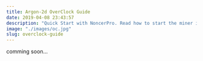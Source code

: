 ```yaml
---
title: Argon-2d OverClock Guide
date: 2019-04-08 23:43:57
description: "Quick Start with NoncerPro. Read how to start the miner in 2 minuets!"
image: "./images/oc.jpg"
slug: overclock-guide
---
```


comming soon...
